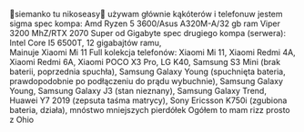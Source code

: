 🗿siemanko tu nikoseasy🗿
używam głównie kąkóterów i telefonuw 
jestem sigma
spec kompa: Amd Ryzen 5 3600/Asus A320M-A/32 gb ram Viper 3200 MhZ/RTX 2070 Super od Gigabyte
spec drugiego kompa (serwera): Intel Core I5 6500T, 12 gigabajtów ramu,  
Mainuje Xiaomi Mi 11 
Full kolekcja telefonów: Xiaomi Mi 11, Xiaomi Redmi 4A, Xiaomi Redmi 6A, Xiaomi POCO X3 Pro, LG K40,  Samsung S3 Mini (brak baterii, poprzednia spuchła), Samsung Galaxy Young (spuchnięta bateria, prawdopodobnie po podłączeniu do prądu wybuchnie), Samsung Galaxy Young, Samsung Galaxy J3 (stan nieznany), Samsung Galaxy Trend, Huawei Y7 2019 (zepsuta taśma matrycy), Sony Ericsson K750i (zgubiona bateria, działa), mnóstwo mniejszych pierdółek
Ogółem to mam rizz prosto z Ohio

